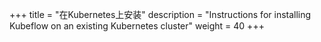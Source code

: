 +++
title = "在Kubernetes上安装"
description = "Instructions for installing Kubeflow on an existing Kubernetes cluster"
weight = 40
+++
